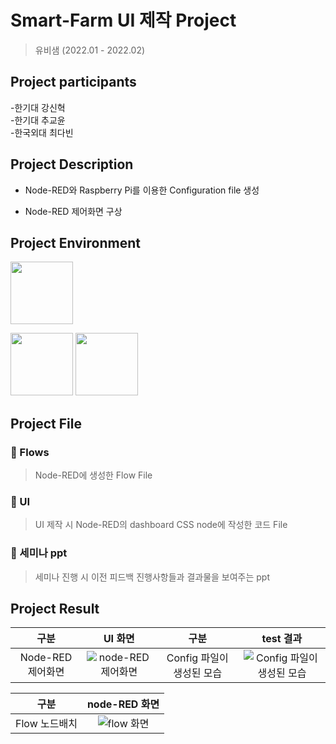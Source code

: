 # Smart-Farm UI 제작 Project

> 유비샘 (2022.01 - 2022.02)

## Project participants
-한기대   강신혁<br/>
-한기대   추교윤<br/>
-한국외대 최다빈

## Project Description
   - Node-RED와 Raspberry Pi를 이용한 Configuration file 생성
    
   - Node-RED 제어화면 구상
    
## Project Environment 
    
   <img src="https://user-images.githubusercontent.com/67498595/154415367-e2db53d0-4fb9-4f94-a172-7b21d2aff91d.svg" width = "100" height = "100"></br>
   
   <img src="https://user-images.githubusercontent.com/67498595/154413312-34b6eef1-3045-4247-a103-dfc8611ab97f.png" width = "100" height = "100">
   
   <img src="https://user-images.githubusercontent.com/81690621/154899664-0de73253-4a8c-4d38-ae4d-1dd45b4d74bc.png" width = "100" height = "100">
   
## Project File

   ### :file_folder: Flows
   > Node-RED에 생성한 Flow File 
   ### :file_folder: UI
   > UI 제작 시 Node-RED의 dashboard CSS node에 작성한 코드 File
   ### :file_folder: 세미나 ppt
   > 세미나 진행 시 이전 피드백 진행사항들과 결과물을 보여주는 ppt

## Project Result
  | 구분 | UI 화면 | 구분 | test 결과 |
  |:---:|:---:|:---:|:---:|
  | Node-RED 제어화면 | ![node-RED 제어화면](https://user-images.githubusercontent.com/81690621/154901704-73a85621-dcd3-4733-926e-0ef2c998c449.png) | Config 파일이 생성된 모습 | ![Config 파일이 생성된 모습](https://user-images.githubusercontent.com/81690621/154900382-15546367-5497-4ffa-a92c-9555141e99bc.png) |
  
  | 구분 | node-RED 화면 |
  |:---:|:---:|
  | Flow 노드배치 |![flow 화면](https://user-images.githubusercontent.com/81690621/155064993-ce26c27b-4d49-4a15-be13-5b924797469f.JPG) |
  
  
  
